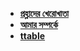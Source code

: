 * **[প্রহ্লাদের খেরোখাতা](/)**
* **[আমার সম্পর্কে](about/)**
* **[ttable](https://shuddho-sharaf.github.io/ttable)**
